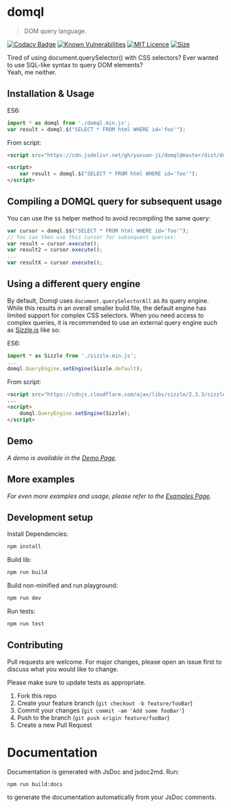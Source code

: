 # domql
> DOM query language.

[![Codacy Badge](https://api.codacy.com/project/badge/Grade/435de61743134f549100edd8b737a198)](https://www.codacy.com/app/yuxuan98/domql?utm_source=github.com&amp;utm_medium=referral&amp;utm_content=yuxuan-ji/domql&amp;utm_campaign=Badge_Grade)
[![Known Vulnerabilities](https://snyk.io/test/github/yuxuan-ji/domql/badge.svg?targetFile=package.json)](https://snyk.io/test/github/yuxuan-ji/domql?targetFile=package.json)
[![MIT Licence](https://img.shields.io/apm/l/vim-mode.svg?color=blue)](https://github.com/yuxuan-ji/domql/blob/master/LICENSE)
[![Size](https://img.shields.io/github/size/yuxuan-ji/domql/dist/domql.min.js.svg?color=green)](https://github.com/yuxuan-ji/domql/blob/master/dist/domql.min.js)

Tired of using document.querySelector() with CSS selectors? Ever wanted to use SQL-like syntax to query DOM elements?<br/>
Yeah, me neither.

## Installation & Usage

ES6:

```javascript
import * as domql from './domql.min.js';
var result = domql.$("SELECT * FROM html WHERE id='foo'");
```

From script:

```html
<script src="https://cdn.jsdelivr.net/gh/yuxuan-ji/domql@master/dist/domql.min.js"></script>

<script>
    var result = domql.$("SELECT * FROM html WHERE id='foo'");
</script>
```

## Compiling a DOMQL query for subsequent usage

You can use the <code>$$</code> helper method to avoid recompiling the same query:

```javascript
var cursor = domql.$$("SELECT * FROM html WHERE id='foo'");
// You can then use this cursor for subsequent queries:
var result = cursor.execute();
var result2 = cursor.execute();
...
var resultX = cursor.execute();
```

## Using a different query engine

By default, Domql uses <code>document.querySelectorAll</code> as its query engine. While this results in an overall smaller
build file, the default engine has limited support for complex CSS selectors. When you need access to complex queries, it is
recommended to use an external query engine such as [Sizzle.js](https://github.com/jquery/sizzle) like so:

ES6:

```javascript
import * as Sizzle from './sizzle.min.js';
...
domql.QueryEngine.setEngine(Sizzle.default);
```

From script:

```html
<script src="https://cdnjs.cloudflare.com/ajax/libs/sizzle/2.3.3/sizzle.min.js"></script>
...
<script>
    domql.QueryEngine.setEngine(Sizzle);
</script>
```

## Demo

_A demo is available in the [Demo Page][demo]._

## More examples

_For even more examples and usage, please refer to the [Examples Page][examples]._

## Development setup

Install Dependencies:

```sh
npm install
```

Build lib:

```sh
npm run build
```

Build non-minified and run playground:

```sh
npm run dev
```

Run tests:

```sh
npm run test
```


## Contributing

Pull requests are welcome. For major changes, please open an issue first to discuss what you would like to change.

Please make sure to update tests as appropriate.

1. Fork this repo
2. Create your feature branch (`git checkout -b feature/fooBar`)
3. Commit your changes (`git commit -am 'Add some fooBar'`)
4. Push to the branch (`git push origin feature/fooBar`)
5. Create a new Pull Request

# Documentation

Documentation is generated with JsDoc and jsdoc2md. Run:

```sh
npm run build:docs
```
to generate the documentation automatically from your JsDoc comments.

<!-- Markdown link & img dfn's -->
[examples]: https://github.com/yuxuan-ji/domql/tree/master/examples
[demo]: https://yuxuan-ji.github.io/domql/#demo
